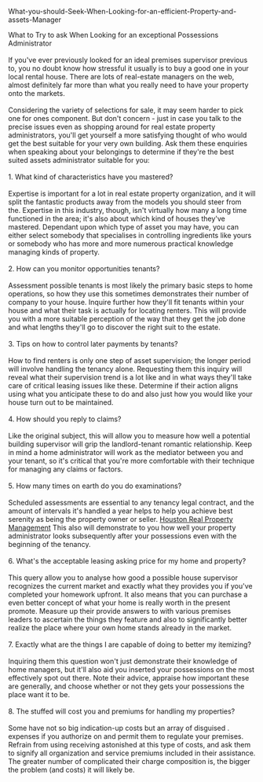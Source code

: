 What-you-should-Seek-When-Looking-for-an-efficient-Property-and-assets-Manager
<p>What to Try to ask When Looking for an exceptional Possessions Administrator<br />
<br />
If you&#39;ve ever previously looked for an ideal premises supervisor previous to, you no doubt know how stressful it usually is to buy a good one in your local rental house. There are lots of real-estate managers on the web, almost definitely far more than what you really need to have your property onto the markets.<br />
<br />
Considering the variety of selections for sale, it may seem harder to pick one for ones component. But don&#39;t concern - just in case you talk to the precise issues even as shopping around for real estate property administrators, you&#39;ll get yourself a more satisfying thought of who would get the best suitable for your very own building. Ask them these enquiries when speaking about your belongings to determine if they&#39;re the best suited assets administrator suitable for you:<br />
<br />
1. What kind of characteristics have you mastered?<br />
<br />
Expertise is important for a lot in real estate property organization, and it will split the fantastic products away from the models you should steer from the. Expertise in this industry, though, isn&#39;t virtually how many a long time functioned in the area; it&#39;s also about which kind of houses they&#39;ve mastered. Dependant upon which type of asset you may have, you can either select somebody that specialises in controlling ingredients like yours or somebody who has more and more numerous practical knowledge managing kinds of property.<br />
<br />
2. How can you monitor opportunities tenants?<br />
<br />
Assessment possible tenants is most likely the primary basic steps to home operations, so how they use this sometimes demonstrates their number of company to your house. Inquire further how they&#39;ll fit tenants within your house and what their task is actually for locating renters. This will provide you with a more suitable perception of the way that they get the job done and what lengths they&#39;ll go to discover the right suit to the estate.<br />
<br />
3. Tips on how to control later payments by tenants?<br />
<br />
How to find renters is only one step of asset supervision; the longer period will involve handling the tenancy alone. Requesting them this inquiry will reveal what their supervision trend is a lot like and in what ways they&#39;ll take care of critical leasing issues like these. Determine if their action aligns using what you anticipate these to do and also just how you would like your house turn out to be maintained.<br />
<br />
4. How should you reply to claims?<br />
<br />
Like the original subject, this will allow you to measure how well a potential building supervisor will grip the landlord-tenant romantic relationship. Keep in mind a home administrator will work as the mediator between you and your tenant, so it&#39;s critical that you&#39;re more comfortable with their technique for managing any claims or factors.<br />
<br />
5. How many times on earth do you do examinations?<br />
<br />
Scheduled assessments are essential to any tenancy legal contract, and the amount of intervals it&#39;s handled a year helps to help you achieve best serenity as being the property owner or seller.&nbsp;<a href="https://themanagementpros.com/houston-property-management/">Houston Real Property Management</a> This also will demonstrate to you how well your property administrator looks subsequently after your possessions even with the beginning of the tenancy.<br />
<br />
6. What&#39;s the acceptable leasing asking price for my home and property?<br />
<br />
This query allow you to analyse how good a possible house supervisor recognizes the current market and exactly what they provides you if you&#39;ve completed your homework upfront. It also means that you can purchase a even better concept of what your home is really worth in the present promote. Measure up their provide answers to with various premises leaders to ascertain the things they feature and also to significantly better realize the place where your own home stands already in the market.<br />
<br />
7. Exactly what are the things I are capable of doing to better my itemizing?<br />
<br />
Inquiring them this question won&#39;t just demonstrate their knowledge of home managers, but it&#39;ll also aid you inserted your possessions on the most effectively spot out there. Note their advice, appraise how important these are generally, and choose whether or not they gets your possessions the place want it to be.<br />
<br />
8. The stuffed will cost you and premiums for handling my properties?<br />
<br />
Some have not so big indication-up costs but an array of disguised . expenses if you authorize on and permit them to regulate your premises. Refrain from using receiving astonished at this type of costs, and ask them to signify all organization and service premiums included in their assistance. The greater number of complicated their charge composition is, the bigger the problem (and costs) it will likely be.</p>

<p>&nbsp;</p>
